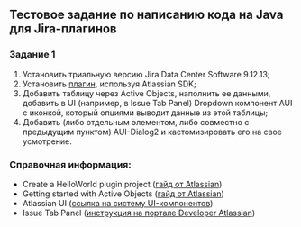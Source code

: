 ##  Тестовое задание по написанию кода на Java для Jira-плагинов

### Задание 1

1. Установить триальную версию Jira Data Center Software 9.12.13;
2. Установить [плагин](https://drive.google.com/file/d/1R2C0BXz-WCgafYgG9h2tV-dP0QvdOUEj/view?usp=drive_link), используя Atlassian SDK;
3. Добавить таблицу через Active Objects, наполнить ее данными, добавить в UI (например, в Issue Tab Panel) Dropdown компонент AUI с иконкой, который опциями выводит данные из этой таблицы;
4. Добавить (либо отдельным элементом, либо совместно с предыдущим пунктом) AUI-Dialog2 и кастомизировать его на свое усмотрение.

### Справочная информация:
* Create a HelloWorld plugin project ([гайд от Atlassian](https://developer.atlassian.com/server/framework/atlassian-sdk/create-a-helloworld-plugin-project/))
* Getting started with Active Objects ([гайд от Atlassian](https://developer.atlassian.com/server/framework/atlassian-sdk/getting-started-with-active-objects/))
* Atlassian UI ([ссылка на систему UI-компонентов](https://aui.atlassian.com/aui/latest/docs/dialog2.html))
* Issue Tab Panel ([инструкция на портале Developer Atlassian](https://developer.atlassian.com/server/jira/platform/issue-tab-panel/)) 